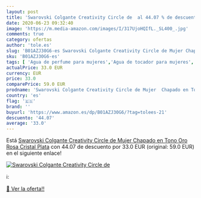 ```yaml
---
layout: post
title: 'Swarovski Colgante Creativity Circle de  al 44.07 % de descuento'
date: 2020-06-23 09:32:40
image: 'https://m.media-amazon.com/images/I/317UjoHQIfL._SL400_.jpg'
comments: true
category: ofertas
author: 'tole.es'
slug: 'B01AZJ30G6-es Swarovski Colgante Creativity Circle de Mujer Chapado en...'
sku: 'B01AZJ30G6-es'
tags: [ 'Agua de perfume para mujeres','Agua de tocador para mujeres','Almacenaje de adornos festivos','Almacenamiento y organización','Belleza','Fragancias para mujeres','Hogar y cocina','Juguetes','Juguetes electrónicos','Juguetes y juegos','Perfumes y fragancias','Productos para el cuidado de la piel','Sets y juegos para el cuidado de la piel','Videojuegos para niños','swarovski', ]
actualPrice: 33.0 EUR
currency: EUR
price: 33.0
comparePrice: 59.0 EUR
prodname: 'Swarovski Colgante Creativity Circle de Mujer  Chapado en Tono Oro Rosa  Cristal  Plata'
country: 'es'
flag: '🇪🇸'
brand: ''
buyurl: 'https://www.amazon.es/dp/B01AZJ30G6/?tag=tolees-21'
descuento: '44.07'
average: '33.0'
---
```


Está [Swarovski Colgante Creativity Circle de Mujer  Chapado en Tono Oro Rosa  Cristal  Plata](https://www.amazon.es/dp/B01AZJ30G6/?tag=tolees-21) con 44.07 de descuento por 33.0 EUR (original: 59.0 EUR) en el siguiente enlace!

[![Swarovski Colgante Creativity Circle de ](https://m.media-amazon.com/images/I/317UjoHQIfL._SL400_.jpg)](https://www.amazon.es/dp/B01AZJ30G6/?tag=tolees-21)

ℹ️:


[🛒 Ver la oferta!!](https://www.amazon.es/dp/B01AZJ30G6/?tag=tolees-21)
